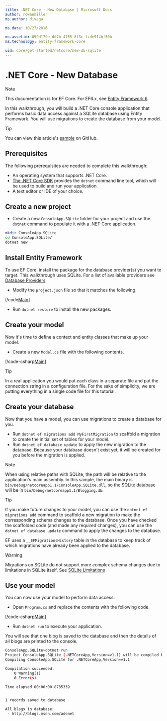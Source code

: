 ```yaml
---
title: .NET Core - New Database | Microsoft Docs
author: rowanmiller
ms.author: divega

ms.date: 10/27/2016

ms.assetid: 099d179e-dd7b-4755-8f3c-fcde914bf50b
ms.technology: entity-framework-core

uid: core/get-started/netcore/new-db-sqlite
---
```


# .NET Core - New Database

> [!NOTE]
> This documentation is for EF Core. For EF6.x, see [Entity Framework 6](../../../ef6/index.md).

In this walkthrough, you will build a .NET Core console application that performs basic data access against a SQLite database using Entity Framework. You will use migrations to create the database from your model.

> [!TIP]
> You can view this article's [sample](https://github.com/aspnet/EntityFramework.Docs/tree/master/samples/core/GetStarted/NetCore/ConsoleApp.SQLite) on GitHub.

## Prerequisites

The following prerequisites are needed to complete this walkthrough:
* An operating system that supports .NET Core.
* [The .NET Core SDK](https://www.microsoft.com/net/core) provides the `dotnet` command line tool, which will be used to build and run your application.
* A text editor or IDE of your choice.

## Create a new project

* Create a new `ConsoleApp.SQLite` folder for your project and use the `dotnet` command to populate it with a .NET Core application.

```bash
mkdir ConsoleApp.SQLite
cd ConsoleApp.SQLite/
dotnet new
```

## Install Entity Framework

To use EF Core, install the package for the database provider(s) you want to target. This walkthrough uses SQLite. For a list of available providers see [Database Providers](../../providers/index.md).

*  Modify the `project.json` file so that it matches the following.

[!code[Main](../../../../samples/core/GetStarted/NetCore/ConsoleApp.SQLite/project.json)]

*  Run `dotnet restore` to install the new packages.

## Create your model

Now it's time to define a context and entity classes that make up your model.

* Create a new `Model.cs` file with the following contents.

[!code-csharp[Main](../../../../samples/core/GetStarted/NetCore/ConsoleApp.SQLite/Model.cs)]

> [!TIP]
> In a real application you would put each class in a separate file and put the connection string in a configuration file. For the sake of simplicity, we are putting everything in a single code file for this tutorial.

## Create your database

Now that you have a model, you can use migrations to create a database for you.

* Run `dotnet ef migrations add MyFirstMigration` to scaffold a migration to create the initial set of tables for your model.
* Run `dotnet ef database update` to apply the new migration to the database. Because your database doesn't exist yet, it will be created for you before the migration is applied.

> [!NOTE]
> When using relative paths with SQLite, the path will be relative to the application's main assembly. In this sample, the main binary is `bin/Debug/netcoreapp1.1/ConsoleApp.SQLite.dll`, so the SQLite database will be in `bin/Debug/netcoreapp1.1/Blogging.db`.

> [!TIP]
> If you make future changes to your model, you can use the `dotnet ef migrations add` command to scaffold a new migration to make the corresponding schema changes to the database. Once you have checked the scaffolded code (and made any required changes), you can use the `dotnet ef database update` command to apply the changes to the database.
>
>EF uses a `__EFMigrationsHistory` table in the database to keep track of which migrations have already been applied to the database.

> [!WARNING]
> Migrations on SQLite do not support more complex schema changes due to limitations in SQLite itself. See [SQLite Limitations](../../providers/sqlite/limitations.md)

## Use your model

You can now use your model to perform data access.

* Open `Program.cs` and replace the contents with the following code.

[!code-csharp[Main](../../../../samples/core/GetStarted/NetCore/ConsoleApp.SQLite/Program.cs)]

* Run `dotnet run` to execute your application.

You will see that one blog is saved to the database and then the details of all blogs are printed to the console.

```bash
ConsoleApp.SQLite>dotnet run
Project ConsoleApp.SQLite (.NETCoreApp,Version=v1.1) will be compiled because inputs were modified
Compiling ConsoleApp.SQLite for .NETCoreApp,Version=v1.1

Compilation succeeded.
    0 Warning(s)
    0 Error(s)

Time elapsed 00:00:00.8735339


1 records saved to database

All blogs in database:
 - http://blogs.msdn.com/adonet
```
